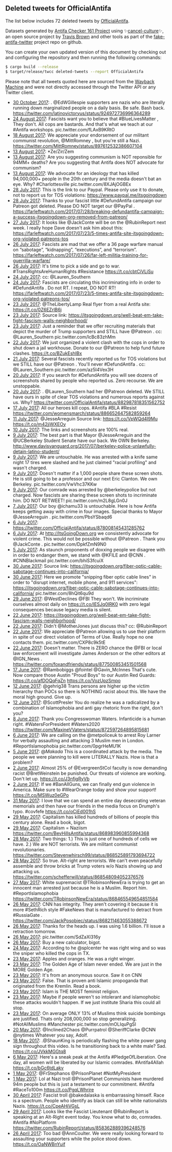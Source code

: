 ## Deleted tweets for OfficialAntifa

The list below includes 72 deleted tweets by
[OfficialAntifa](https://twitter.com/OfficialAntifa).



Datasets generated by [Antifa Checker 161 Project](https://twitter.com/antifacheck161) using ✨[cancel-culture](https://github.com/travisbrown/cancel-culture)✨, an open source project by 
[Travis Brown](https://twitter.com/travisbrown) and other tools as part of the 
[fake-antifa-twitter](https://github.com/antifacheck161/fake-antifa-twitter) project repo on github.

You can create your own updated version of this document by checking out and configuring the
repository and then running the following commands:

```bash
$ cargo build --release
$ target/release/twcc deleted-tweets --report OfficialAntifa
```

Please note that all tweets quoted here are sourced from the
[Wayback Machine](https://web.archive.org) and were not directly accessed through the Twitter API or
any Twitter client.

* [30 October 2017](https://web.archive.org/web/20171031102450/https://twitter.com/officialantifa/status/925038262032400384?lang=kn): . @EdWGillespie  supporters are nazis who are literally running down marginalized people on a daily basis. Be safe. Bash back. https://twitter.com/latinovictoryus/status/924972736996364289 <!--925038262032400384-->
* [24 August 2017](https://web.archive.org/web/20170904095923/https://twitter.com/officialantifa/status/900523224714289152?lang=kn): Fascists want you to believe that  #BlueLivesMatter , They don't. All cops are bastards. And that's what we teach at our  #Antifa  workshops. pic.twitter.com/fLAxB9KRtO <!--900523224714289152-->
* [18 August 2017](https://web.archive.org/web/20170827042915/https://twitter.com/OfficialAntifa/status/898335171790782464): We appreciate your endorsement of our militant communist revolution,  @MittRomney , but you're still a Nazi. https://twitter.com/MittRomney/status/897612532386607104 <!--898335171790782464-->
* [13 August 2017](https://web.archive.org/web/20170916012656/https://twitter.com/OfficialAntifa/status/896550604922920962): *Ze/Zir/Zem <!--896600236117962756-->
* [13 August 2017](https://web.archive.org/web/20170916012656/https://twitter.com/OfficialAntifa/status/896550604922920962): Are you suggesting communism is NOT reponsible for 94MM+ deaths? Are you suggesting that Antifa does NOT advocate for communism? <!--896586090865459200-->
* [13 August 2017](https://web.archive.org/web/20170916012656/https://twitter.com/OfficialAntifa/status/896550604922920962): We advocate for an ideology that has killed 94,000,000+ people in the 20th century and the media doesn't bat an eye. Why?  #Charlottesville  pic.twitter.com/8XJAjOGBEx <!--896550604922920962-->
* [28 July 2017](https://web.archive.org/web/20170813151350/https://twitter.com/OfficialAntifa/status/891053438204858368): This is the link to our Paypal. Please only use it to donate, not to report us for TOS violations: https://www.paypal.me/itsgoingdown <!--891056418865938434-->
* [28 July 2017](https://web.archive.org/web/20170813151350/https://twitter.com/OfficialAntifa/status/891053438204858368): Thanks to your fascist little  #DefundAntifa  campaign our Patreon got deleted. Please DO NOT target our  @PayPal . https://farleftwatch.com/2017/07/28/breaking-defundantifa-campaign-a-success-itsgoingdown-org-removed-from-patreon/ <!--891053438204858368-->
* [27 July 2017](https://web.archive.org/web/20170727224309/https://twitter.com/OfficialAntifa/status/890689166249517056): It looks like  @JackConte  will be on the  @RubinReport  next week. I really hope Dave doesn't ask him about this: https://farleftwatch.com/2017/07/23/5-times-antifa-site-itsgoingdown-org-violated-patreons-tos <!--890689166249517056-->
* [26 July 2017](https://web.archive.org/web/20170727053759/https://twitter.com/officialantifa/status/890298406542901248): Fascists are mad that we offer a 36 page warfare manual on “sabotage”, “kidnapping”, “executions”, and “terrorism”. https://farleftwatch.com/2017/07/26/far-left-militia-training-for-guerrilla-warfare/ <!--890298406542901248-->
* [26 July 2017](https://web.archive.org/web/20170726181619/https://twitter.com/OfficialAntifa/status/890274599430127616): It's time to pick a side and go to war.  #TransRightsAreHumanRights #Resistance https://t.co/cbtCiVLjSu <!--890274599430127616-->
* [24 July 2017](https://web.archive.org/web/20170724183418/https://twitter.com/OfficialAntifa/status/889492870847135744): cc:  @Lauren_Southern <!--889497337311227904-->
* [24 July 2017](https://web.archive.org/web/20170724183418/https://twitter.com/OfficialAntifa/status/889492870847135744): Fascists are circulating this incriminating info in order to  #DefundAntifa . Do not RT. I repeat, DO NOT RT! https://farleftwatch.com/2017/07/23/5-times-antifa-site-itsgoingdown-org-violated-patreons-tos/ <!--889492870847135744-->
* [23 July 2017](https://web.archive.org/web/20170723210604/https://twitter.com/OfficialAntifa/status/889230154798702593): @TheLibertyLamp Real flyer from a real Antifa site: https://t.co/0Z6EZrlB6j <!--889230154798702593-->
* [23 July 2017](https://web.archive.org/web/20170723140516/https://twitter.com/OfficialAntifa/status/889123492544876544): Source link: https://itsgoingdown.org/well-beat-em-take-fight-fascism-walls-neighborhood/ <!--889123638108192770-->
* [23 July 2017](https://web.archive.org/web/20170723140516/https://twitter.com/OfficialAntifa/status/889123492544876544): Just a reminder that we offer recruiting materials that depict the murder of Trump supporters and STILL have  @Patreon .  cc:  @Lauren_Southern  pic.twitter.com/lcBc83zhMm <!--889123492544876544-->
* [22 July 2017](https://web.archive.org/web/20170722155550/https://twitter.com/OfficialAntifa/status/888789694175227908): We just organized a violent clash with the cops in order to shut down a jail workhouse. Donate to our @Patreon to help fund future clashes. https://t.co/BZukEshIBx <!--888789694175227908-->
* [21 July 2017](https://web.archive.org/web/20170721145237/https://twitter.com/OfficialAntifa/status/888380126181953536): Several fascists recently reported us for TOS violations but we STILL have our  @Patreon . You'll never  #DefundAntifa .   cc:  @Lauren_Southern  pic.twitter.com/az5I4Vex3H <!--888380126181953536-->
* [20 July 2017](https://web.archive.org/web/20170721024216/https://twitter.com/OfficialAntifa/status/888182850255802370): If you search for  #DefundAntifa  you will see dozens of screenshots shared by people who reported us. Zero recourse. We are unstoppable. <!--888185268444045312-->
* [20 July 2017](https://web.archive.org/web/20170721024216/https://twitter.com/OfficialAntifa/status/888182850255802370): . @Lauren_Southern  had her  @Patreon  deleted. We STILL have ours in spite of clear TOS violations and numerous reports against us. Why? https://twitter.com/OfficialAntifa/status/882987818351562752 <!--888182850255802370-->
* [17 July 2017](https://web.archive.org/web/20170827042910/https://twitter.com/OfficialAntifa/status/887029328051089408): All our heroes kill cops.  #Antifa   #BLA   #Resist  https://twitter.com/womensmarch/status/886652647582859264 <!--887029328051089408-->
* [11 July 2017](https://web.archive.org/web/20170711205922/https://twitter.com/OfficialAntifa/status/884879814334742530): @JesseArreguin Source link:  https://t.co/VpWQd4I9Mu https://t.co/m42jjWXEOy <!--884879814334742530-->
* [10 July 2017](https://web.archive.org/web/20170710172557/https://twitter.com/OfficialAntifa/status/884155289079099392): The links and screenshots are 100% real. <!--884433316627304449-->
* [ 9 July 2017](https://web.archive.org/web/20170710172557/https://twitter.com/OfficialAntifa/status/884155289079099392): The best part is that Mayor  @JesseArreguin  and the  @UCBerkeley  Student Senate have our back. We OWN Berkeley. http://www.davisvanguard.org/2017/07/berkeley-police-unlawfully-detain-latino-student/ <!--884169728398413830-->
* [ 9 July 2017](https://web.archive.org/web/20170710172557/https://twitter.com/OfficialAntifa/status/884155289079099392): We are untouchable. He was arrested with a knife same night 17 tires were slashed and he just claimed "racial profiling" and wasn't charged. <!--884168941546950656-->
* [ 9 July 2017](https://web.archive.org/web/20170710172557/https://twitter.com/OfficialAntifa/status/884155289079099392): Doesn't matter if a 1,000 people share these screen shots. He is still going to be a professor and our next Eric Clanton. We own Berkeley. pic.twitter.com/VwVhc37KKw <!--884159922006568961-->
* [ 9 July 2017](https://web.archive.org/web/20170710172557/https://twitter.com/OfficialAntifa/status/884155289079099392): Our comrade was arrested by  @berkeleypolice  but not charged. Now fascists are sharing these screen shots to incriminate him. DO NOT RETWEET! pic.twitter.com/m2L8gLGn0J <!--884155289079099392-->
* [ 7 July 2017](https://web.archive.org/web/20170709025227/https://twitter.com/OfficialAntifa/status/883437974045720576): Our boy  @ichamu33  is untouchable. Here is how Antifa keeps getting away with crime in four images. Special thanks to Mayor  @JesseArreguin . pic.twitter.com/PbsYSbaqd6 <!--883437974045720576-->
* [ 6 July 2017](https://web.archive.org/web/20170715003742/https://twitter.com/OfficialAntifa/status/882987818351562752): https://twitter.com/OfficialAntifa/status/878008145431285762 <!--882989609679978497-->
* [ 6 July 2017](https://web.archive.org/web/20170715003742/https://twitter.com/OfficialAntifa/status/882987818351562752): At  http://ItsGoingDown.org  we consistently advocate for violent crime. This would not be possible without  @Patreon . Thank you  @JackConte . pic.twitter.com/DpkfZmN9N0 <!--882987818351562752-->
* [ 5 July 2017](https://web.archive.org/web/20170716071003/https://twitter.com/OfficialAntifa/status/882582721398272000): As staunch proponents of doxxing people we disagree with in order to endanger them, we stand with  @KFILE  and  @CNN .  #CNNBlackmail  pic.twitter.com/bhiS3fcuiX <!--882582721398272000-->
* [30 June 2017](https://web.archive.org/web/20170705003850/https://twitter.com/OfficialAntifa/status/880886546932551680): Source link: https://itsgoingdown.org/fiber-optic-cable-sabotage-continues-into-california/ <!--880886546932551680-->
* [30 June 2017](https://web.archive.org/web/20170705003850/https://twitter.com/OfficialAntifa/status/880886546932551680): Here we promote "snipping fiber optic cable lines" in order to "disrupt internet, mobile phone, and 911 services":   https://itsgoingdown.org/fiber-optic-cable-sabotage-continues-into-california/  pic.twitter.com/8hQit6qu9d <!--880886320729665538-->
* [29 June 2017](https://web.archive.org/web/20170629145241/https://twitter.com/OfficialAntifa/status/880438881065336832): @WestDeclines @FBI They won't. We incriminate ourselves almost daily on https://t.co/IESJq0IRK0 with zero legal consequences because legacy media is silent. <!--880438881065336832-->
* [22 June 2017](https://web.archive.org/web/20170803090731/https://twitter.com/officialantifa/status/877986196990939136): https://itsgoingdown.org/well-beat-em-take-fight-fascism-walls-neighborhood/ <!--878002053628387328-->
* [22 June 2017](https://web.archive.org/web/20170803090731/https://twitter.com/officialantifa/status/877986196990939136): Didn't  @MotherJones  just discuss this? cc:  @RubinReport <!--877987312822607878-->
* [22 June 2017](https://web.archive.org/web/20170803090731/https://twitter.com/officialantifa/status/877986196990939136): We appreciate  @Patreon  allowing us to use their platform in spite of our direct violation of Terms of Use. Really hope no one contacts them. pic.twitter.com/CXP8c9k5tE <!--877986196990939136-->
* [22 June 2017](https://web.archive.org/web/20170626042649/https://twitter.com/OfficialAntifa/status/877885395131879424): Doesn't matter. There is ZERO chance the  @FBI  or local law enforcement will investigate James Anderson or the other editors at  @IGN_News . https://twitter.com/foxandfriends/status/877500853451501568 <!--877885395131879424-->
* [17 June 2017](https://web.archive.org/web/20170617024124/https://twitter.com/OfficialAntifa/status/875906193180553216): @Rambobiggs @fointel @Gavin_McInnes That's cute. Now compare those Austin "Proud Boys" to our Austin Red Guards: https://t.co/afDOQqFqZn https://t.co/VozUpzSmpo <!--875906193180553216-->
* [12 June 2017](https://web.archive.org/web/20170612194004/https://twitter.com/OfficialAntifa/status/874350609713041408): @gehrig38 Trans persons are higher up the victim hierarchy than POCs so there is NOTHING racist about this. We have the moral high ground. Give up. <!--874350609713041408-->
* [12 June 2017](https://web.archive.org/web/20170612190107/https://twitter.com/OfficialAntifa/status/874340807645552640): @ScottPresler You do realize he was a radicalized by a combination of Islamophobia and anti gay rhetoric from the right, don't you? <!--874340807645552640-->
* [ 8 June 2017](https://web.archive.org/web/20170608012849/https://twitter.com/OfficialAntifa/status/872615661478006784): Thank you Congresswoman Waters. Infanticide is a human right.  #WatersForPresident   #Waters2020  https://twitter.com/MaxineVVaters/status/872597264895815681 <!--872615661478006784-->
* [ 6 June 2017](https://web.archive.org/web/20170609184152/https://twitter.com/OfficialAntifa/status/872146812932694018): We are calling on the  @metpoliceuk  to arrest Roy Larner for verbally assaulting and attacking 3 Muslim men in London.  #ReportIslamophobia  pic.twitter.com/0pgrHeMU1K <!--872146812932694018-->
* [ 5 June 2017](https://web.archive.org/web/20170605024728/https://twitter.com/OfficialAntifa/status/871559065503227911): @_Makada_ This is a coordinated attack by the media. The people we were planning to kill were LITERALLY Nazis. How is that a problem? <!--871559065503227911-->
* [ 2 June 2017](https://web.archive.org/web/20170602210932/https://twitter.com/OfficialAntifa/status/870749246076706816): Almost 25% of @EvergreenStCol faculty is now demanding racist @BretWeinstein be punished. Our threats of violence are working. Don't let up. https://t.co/J3nfjgRyVb <!--870749246076706816-->
* [ 2 June 2017](https://web.archive.org/web/20170602133328/https://twitter.com/OfficialAntifa/status/870634473129484290): If we #BanAllGuns, we can finally end gun violence in America. Make sure to #WearOrange today and show your support! https://t.co/MSWuz0eGPo <!--870634473129484290-->
* [31 May 2017](https://web.archive.org/web/20170531142902/https://twitter.com/OfficialAntifa/status/869923681220399105): I love that we can spend an entire day desecrating veteran memorials and then have our friends in the media focus on Drumph's typo. #covfefe https://t.co/oCiEd001hS <!--869923681220399105-->
* [29 May 2017](https://web.archive.org/web/20171203094046/https://twitter.com/officialantifa/status/869004739706531840): Capitalism has killed hundreds of billions of people this century alone. Read a book, bigot. <!--869199179171680256-->
* [29 May 2017](https://web.archive.org/web/20171203094046/https://twitter.com/officialantifa/status/869004739706531840): Capitalism = Naziism https://twitter.com/BevHillsAntifa/status/868983960855994368 <!--869004739706531840-->
* [28 May 2017](https://web.archive.org/web/20171203094105/https://twitter.com/officialantifa/status/868857009654960128): Two things:  1.) This is just one of hundreds of cells we have. 2.) We are NOT terrorists. We are militant communist revolutionaries.  https://twitter.com/Stevenwhirsch99/status/868525891793694722 <!--868857009654960128-->
* [28 May 2017](https://web.archive.org/web/20171203094047/https://twitter.com/officialantifa/status/868800015480893441): So true. Alt-right are terrorists. We can't even peacefully assemble and throw bricks at Trump voters w/o Nazis showing up and attacking us. https://twitter.com/schefferwill/status/868548094052376576 <!--868800015480893441-->
* [27 May 2017](https://web.archive.org/web/20171203094559/https://twitter.com/officialantifa/status/868467267553693696): White supremacist  @TRobinsonNewEra  is trying to get an innocent man arrested just because he is a Muslim. Report him.  #ReportIslamophobia  https://twitter.com/TRobinsonNewEra/status/868465549654851584 <!--868467267553693696-->
* [26 May 2017](https://web.archive.org/web/20171203094600/https://twitter.com/officialantifa/status/868234274901827584): CNN has integrity. They aren't covering it because it is more  #SethRich  style  #FakeNews  that is manufactured to detract from  #RussiaGate . https://twitter.com/JackPosobiec/status/868211463055388672 <!--868234274901827584-->
* [26 May 2017](https://web.archive.org/web/20170526105707/https://twitter.com/OfficialAntifa/status/866830649591836672): Thanks for the heads up. I was using 1.6 billion. I'll issue a retraction tomorrow. <!--867971908620267522-->
* [26 May 2017](https://web.archive.org/web/20170526105707/https://twitter.com/OfficialAntifa/status/866830649591836672): pic.twitter.com/SdZaXl316y <!--867937589529063425-->
* [26 May 2017](https://web.archive.org/web/20170526105707/https://twitter.com/OfficialAntifa/status/866830649591836672): Buy a new calculator, bigot. <!--867930166231785472-->
* [24 May 2017](https://web.archive.org/web/20170526105707/https://twitter.com/OfficialAntifa/status/866830649591836672): According to he  @splcenter  he was right wing and so was the sniper who killed the cops in TX. <!--867175865691582464-->
* [23 May 2017](https://web.archive.org/web/20170526105707/https://twitter.com/OfficialAntifa/status/866830649591836672): Apples and oranges. He was a right winger. <!--867161108678930434-->
* [23 May 2017](https://web.archive.org/web/20170526105707/https://twitter.com/OfficialAntifa/status/866830649591836672): The Golden Age of Islam never ended. We are just in the MORE Golden Age. <!--867127211857510400-->
* [23 May 2017](https://web.archive.org/web/20170526105707/https://twitter.com/OfficialAntifa/status/866830649591836672): It's from an anonymous source. Saw it on CNN <!--866859170112425985-->
* [23 May 2017](https://web.archive.org/web/20170526105707/https://twitter.com/OfficialAntifa/status/866830649591836672): False. That is proven anti Islamic propoganda that originated from the Kremlin. Read a book. <!--866857090077339648-->
* [23 May 2017](https://web.archive.org/web/20170526105707/https://twitter.com/OfficialAntifa/status/866830649591836672): Islam is THE MOST feminist religion. <!--866856573850791937-->
* [23 May 2017](https://web.archive.org/web/20170526105707/https://twitter.com/OfficialAntifa/status/866830649591836672): Maybe if people weren't so intolerant and islamophobic these attacks wouldn't happen. If we just institute Sharia this could all stop. <!--866855634544840705-->
* [23 May 2017](https://web.archive.org/web/20170526105707/https://twitter.com/OfficialAntifa/status/866830649591836672): On average ONLY 13% of Muslims think suicide bombings are justified. Thats only 208,000,000 so stop generalizing.  #NotAllMuslims   #Manchester  pic.twitter.com/mOLIquPgSl <!--866830649591836672-->
* [20 May 2017](https://web.archive.org/web/20170520232058/https://twitter.com/OfficialAntifa/status/866071280126234629): @Inclined2Chaos @Purrpatrol @SheriffClarke @CNN @nytimes Whatever you say, Adolf. <!--866071280126234629-->
* [18 May 2017](https://web.archive.org/web/20170518125936/https://twitter.com/OfficialAntifa/status/865190132344860672): .@ShaunKing is periodically flashing the white power gang sign throughout this video. Is he transitioning back to a white male? Sad. https://t.co/JVkkMGGtq8 <!--865190132344860672-->
* [ 6 May 2017](https://web.archive.org/web/20170506194738/https://twitter.com/OfficialAntifa/status/860944162887225345): Here's a sneak peak at the Antifa #PledgeOfLiberation. One day, all women will be liberated by our Islamic comrades. #Antifa4Allah https://t.co/bGc6tdLakv <!--860944162887225345-->
* [ 1 May 2017](https://web.archive.org/web/20170501184459/https://twitter.com/OfficialAntifa/status/859116457204080640): @FrStephanos @PrisonPlanet #NotMyPresident <!--859116457204080640-->
* [ 1 May 2017](https://web.archive.org/web/20170501162335/https://twitter.com/OfficialAntifa/status/859080872703787008): Lol at Nazi troll @PrisonPlanet Communists have murdered 94m people but this is just a testament to our commitment. #Antifa #RaceTo100m https://t.co/PgqLWhrire <!--859080872703787008-->
* [30 April 2017](https://web.archive.org/web/20170430020330/https://twitter.com/OfficialAntifa/status/858502033598500864): Fascist troll @bakedalaska is embarrassing himself. Race is a spectrum. People who identify as black can still be white nationalists Nazis. https://t.co/CpeAHiVGsL <!--858502033598500864-->
* [29 April 2017](https://web.archive.org/web/20180308133034/https://twitter.com/officialantifa/status/858368322039164928): Looks like the Fascist Lieutenant  @RubinReport  is speaking at an Alt-Right event today. You know what to do, comrades.  #Antifa   #NoPlatform  https://twitter.com/RubinReport/status/858362889396248576 <!--858368322039164928-->
* [26 April 2017](https://web.archive.org/web/20170426203006/https://twitter.com/OfficialAntifa/status/857330971317858304): Too bad @AnnCoulter. We were really looking forward to assaulting your supporters while the police stood down. https://t.co/OaNWBnYuif <!--857330971317858304-->
